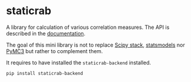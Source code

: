 # staticrab

A library for calculation of various correlation measures. The API is described in the [documentation](https://staticrab.readthedocs.io/).

The goal of this mini library is not to replace [Scipy stack](https://www.scipy.org/), [statsmodels](https://www.statsmodels.org/stable/index.html) nor [PyMC3](https://docs.pymc.io/) but rather to complement them.

It requires to have installed the `staticrab-backend` installed.

```
pip install staticrab-backend
```
